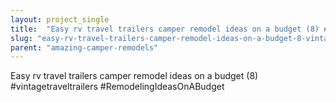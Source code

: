 ```yaml
---
layout: project_single
title:  "Easy rv travel trailers camper remodel ideas on a budget (8) #vintagetraveltrailers #RemodelingIdeasOnABudget"
slug: "easy-rv-travel-trailers-camper-remodel-ideas-on-a-budget-8-vintagetraveltrailers-remodelingideasonabudget"
parent: "amazing-camper-remodels"
---
```

Easy rv travel trailers camper remodel ideas on a budget (8) #vintagetraveltrailers #RemodelingIdeasOnABudget